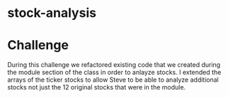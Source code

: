 # stock-analysis
# Challenge

During this challenge we refactored existing code that we created during the module section of the class in order to anlayze stocks. I extended the arrays of the ticker stocks to allow Steve to be able to analyze additional stocks not just the 12 original stocks that were in the module. 

